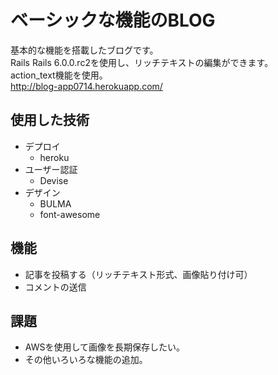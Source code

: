 # ベーシックな機能のBLOG

基本的な機能を搭載したブログです。  
Rails Rails 6.0.0.rc2を使用し、リッチテキストの編集ができます。  
action_text機能を使用。  
http://blog-app0714.herokuapp.com/  

## 使用した技術
- デプロイ
  - heroku
- ユーザー認証
  - Devise
- デザイン
  - BULMA
  - font-awesome

## 機能
- 記事を投稿する（リッチテキスト形式、画像貼り付け可）
- コメントの送信

## 課題
- AWSを使用して画像を長期保存したい。
- その他いろいろな機能の追加。
